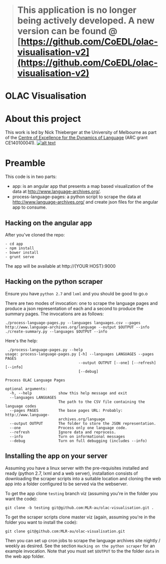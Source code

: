 > # This application is no longer being actively developed. A new version can be found @ [https://github.com/CoEDL/olac-visualisation-v2](https://github.com/CoEDL/olac-visualisation-v2)

# OLAC Visualisation

# About this project

This work is led by Nick Thieberger at the University of Melbourne as part of the
[Centre of Excellence for the Dynamics of Language](http://www.dynamicsoflanguage.edu.au/)
(ARC grant CE140100041).
[
![alt text](http://www.dynamicsoflanguage.edu.au/design/main/images/logo-2x.png)
](http://www.dynamicsoflanguage.edu.au/)

# Preamble

This code is in two parts:

-   app: is an angular app that presents a map based visualization of the data at http://www.language-archives.org/.
-   process-language-pages: a python script to scrape the data at http://www.language-archives.org/ and create json files for the angular app to consume.

## Hacking on the angular app

After you've cloned the repo:

```
- cd app
- npm install
- bower install
- grunt serve
```

The app will be available at http://{YOUR HOST}:9000

## Hacking on the python scraper

Ensure you have `python 2.7` and `lxml` and you should be good to go.o

There are two modes of invocation: one to scrape the language pages and produce a json representation of each and a second to produce the summary pages. The invocations are as follows:

```
./process-language-pages.py --languages languages.csv --pages http://www.language-archives.org/language --output $OUTPUT --info
./create-summary.py --languages $OUTPUT --info
```

Here's the help:

```
 ./process-language-pages.py --help
usage: process-language-pages.py [-h] --languages LANGUAGES --pages PAGES
                                 --output OUTPUT [--one] [--refresh] [--info]
                                 [--debug]

Process OLAC Language Pages

optional arguments:
  -h, --help            show this help message and exit
  --languages LANGUAGES
                        The path to the CSV file containing the language codes
  --pages PAGES         The base pages URL: Probably: http://www.language-
                        archives.org/language
  --output OUTPUT       The folder to store the JSON representation.
  --one                 Process only one language code.
  --refresh             Ignore data and reprocess.
  --info                Turn on informational messages
  --debug               Turn on full debugging (includes --info)
```

## Installing the app on your server

Assuming you have a linux server with the pre-requisites installed and ready (python 2.7, lxml and a web server), installation consists of downloading the scraper scripts into a suitable location and cloning the web app into a folder configured to be served via the webserver.

To get the app clone `testing` branch viz (assuming you're in the folder you want the code):

```
git clone -b testing git@github.com:MLR-au/olac-visualisation.git .
```

To get the scraper scripts clone master viz (again, assuming you're in the folder you want to install the code):

```
git clone git@github.com:MLR-au/olac-visualisation.git
```

Then you can set up cron jobs to scrape the language archives site nightly / weekly as desired. See the section `Hacking on the python scraper` for an example invocation. Note that you must set `$OUTPUT` to the the folder `data` in the web app folder.
